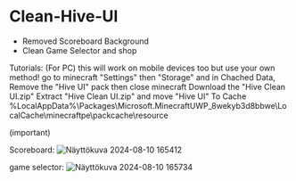 # Clean-Hive-UI

- Removed Scoreboard Background
- Clean Game Selector and shop


Tutorials: (For PC) this will work on mobile devices too but use your own method!
go to minecraft "Settings" then "Storage" and in Chached Data, Remove the "Hive UI" pack then close minecraft
Download the "Hive Clean UI.zip" 
Extract "Hive Clean UI.zip" and move "Hive UI" To Cache %LocalAppData%\Packages\Microsoft.MinecraftUWP_8wekyb3d8bbwe\LocalCache\minecraftpe\packcache\resource


(important)

Scoreboard:
![Näyttökuva 2024-08-10 165412](https://github.com/user-attachments/assets/3db4b6fc-d280-4ddb-ad6c-97918e651b46)

game selector:
![Näyttökuva 2024-08-10 165734](https://github.com/user-attachments/assets/b47e99d9-fefe-4d5f-be85-85934ba15bcb)
